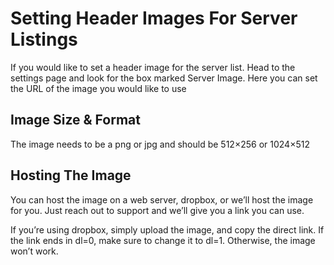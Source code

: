 # Setting Header Images For Server Listings

If you would like to set a header image for the server list. Head to the settings page and look for the box marked Server Image. Here you can set the URL of the image you would like to use

## Image Size & Format

The image needs to be a png or jpg and should be 512×256 or 1024×512

## Hosting The Image

You can host the image on a web server, dropbox, or we’ll host the image for you. Just reach out to support and we’ll give you a link you can use.

If you’re using dropbox, simply upload the image, and copy the direct link. If the link ends in dl=0, make sure to change it to dl=1. Otherwise, the image won’t work.